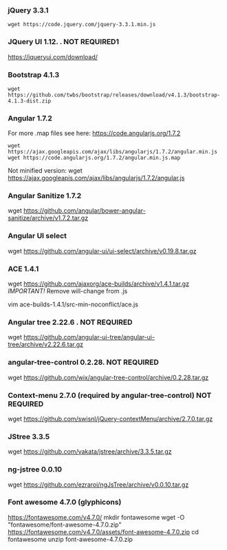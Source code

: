 
### jQuery 3.3.1

```
wget https://code.jquery.com/jquery-3.3.1.min.js
```

### JQuery UI 1.12. . NOT REQUIRED1
https://jqueryui.com/download/


### Bootstrap 4.1.3

```
wget https://github.com/twbs/bootstrap/releases/download/v4.1.3/bootstrap-4.1.3-dist.zip
```

### Angular 1.7.2

For more .map files see here: https://code.angularjs.org/1.7.2 

```
wget https://ajax.googleapis.com/ajax/libs/angularjs/1.7.2/angular.min.js
wget https://code.angularjs.org/1.7.2/angular.min.js.map 

```

Not minified version:
wget https://ajax.googleapis.com/ajax/libs/angularjs/1.7.2/angular.js

### Angular Sanitize 1.7.2
wget https://github.com/angular/bower-angular-sanitize/archive/v1.7.2.tar.gz

### Angular UI select
wget https://github.com/angular-ui/ui-select/archive/v0.19.8.tar.gz

### ACE 1.4.1
wget https://github.com/ajaxorg/ace-builds/archive/v1.4.1.tar.gz
*IMPORTANT!* Remove will-change from .js

vim ace-builds-1.4.1/src-min-noconflict/ace.js 

### Angular tree 2.22.6 . NOT REQUIRED
wget https://github.com/angular-ui-tree/angular-ui-tree/archive/v2.22.6.tar.gz

### angular-tree-control 0.2.28. NOT REQUIRED
wget https://github.com/wix/angular-tree-control/archive/0.2.28.tar.gz

### Context-menu 2.7.0 (required by angular-tree-control) NOT REQUIRED
wget https://github.com/swisnl/jQuery-contextMenu/archive/2.7.0.tar.gz

### JStree 3.3.5
wget https://github.com/vakata/jstree/archive/3.3.5.tar.gz

### ng-jstree 0.0.10
wget https://github.com/ezraroi/ngJsTree/archive/v0.0.10.tar.gz

### Font awesome 4.7.0 (glyphicons)
https://fontawesome.com/v4.7.0/
mkdir fontawesome
wget -O "fontawesome/font-awesome-4.7.0.zip" https://fontawesome.com/v4.7.0/assets/font-awesome-4.7.0.zip
cd fontawesome
unzip font-awesome-4.7.0.zip



